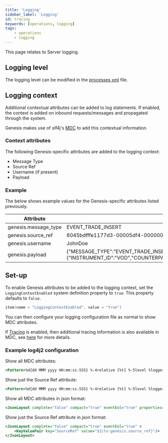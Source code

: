 ```yaml
---
title: 'Logging'
sidebar_label: 'Logging'
id: tracing
keywords: [operations, logging]
tags:
    - operations
    - logging
---
```


This page relates to Server logging.

## Logging level

The logging level can be modified in the [processes xml](../../../server/configuring-runtime/processes/#logginglevel) file.

## Logging context

Additional contextual attributes can be added to log statements. If enabled, the context is added on inbound requests/messages and propagated through the system.

Genesis makes use of slf4j's [MDC](https://www.slf4j.org/api/org/slf4j/MDC.html) to add this contextual information.

### Context attributes

The following Genesis-specific attributes are added to the logging context:

- Message Type
- Source Ref
- Username (if present)
- Payload

### Example

The below shows example values for the Genesis-specific attributes listed previously.


| Attribute            | Value                                                          |
|----------------------|----------------------------------------------------------------|
| genesis.message_type | EVENT_TRADE_INSERT                                             |
| genesis.source_ref   | 6045bdfffe1177d3-00005df4-00000004-1f1e5fe74723987e-c672dc68:1 |
| genesis.username     | JohnDoe                                                        |
| genesis.payload      | &#123;"MESSAGE_TYPE":"EVENT_TRADE_INSERT","USER_NAME":"JohnDoe","SESSION_AUTH_TOKEN":"********","REFRESH_AUTH_TOKEN":null,"VALIDATE":false,"IGNORE_WARNINGS":true,"DETAILS":&#123;"INSTRUMENT_ID":"VOD","COUNTERPARTY_ID":"GENESIS","QUANTITY":10,"PRICE":1.5,"SIDE":"BUY"&#125;,"SOURCE_REF":"1"&#125;                                                          |

## Set-up

To enable Genesis attributes to be added to the logging context, set the `LoggingContextEnabled` system definition property to `true`. This property defaults to `false`.

```kotlin
item(name = "LoggingContextEnabled", value = "true")
```

You can then configure your logging configuration file as normal to show MDC attributes.

If [Tracing](../../../operations/tracing/tracing) is enabled, then additional tracing information is also available in MDC, see [here](https://github.com/open-telemetry/opentelemetry-java-instrumentation/blob/main/docs/logger-mdc-instrumentation.md) for more details.

### Example log4j2 configuration

Show all MDC attributes:

```xml
<Pattern>%d{dd MMM yyyy HH:mm:ss.SSS} %-4relative [%t] %-5level %logger{35} [%X] - %m%n</Pattern>
```

Show just the Source Ref attribute:

```xml
<Pattern>%d{dd MMM yyyy HH:mm:ss.SSS} %-4relative [%t] %-5level %logger{35} [SourceRef = %X{genesis.source_ref}] - %m%n</Pattern>
```

Show all MDC attributes in json format:

```xml
<JsonLayout complete="false" compact="true" eventEol="true" properties="true"  />
```

Show just the Source Ref attribute in json format:

```xml
<JsonLayout complete="false" compact="true" eventEol="true" >
    <KeyValuePair key="SourceRef" value="${ctx:genesis.source_ref}"/>
</JsonLayout>
```
